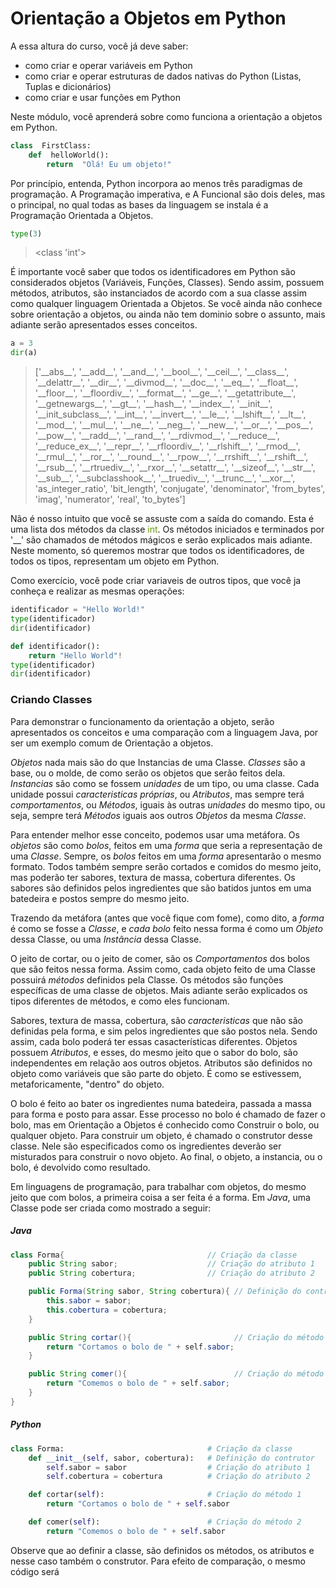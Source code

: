 # Orientação a Objetos em Python

A essa altura do curso, você já deve saber:
- como criar e operar variáveis em Python
- como criar e operar estruturas de dados nativas do Python (Listas, Tuplas e dicionários)
- como criar e usar funções em Python

Neste módulo, você aprenderá sobre como funciona a orientação a objetos em Python.

```python
class  FirstClass:
	def  helloWorld():
		return  "Olá! Eu um objeto!"
```
Por princípio, entenda, Python incorpora ao menos três paradigmas de programação. A Programação imperativa, e A Funcional são dois deles, mas o principal, no qual todas as bases da linguagem se instala é a Programação Orientada a Objetos.
```python
type(3)
```
> &lt;class 'int'&gt;

É importante você saber que todos os identificadores em Python são considerados objetos (Variáveis, Funções, Classes). Sendo assim, possuem métodos, atributos, são instanciados de acordo com a sua classe assim como qualquer linguagem Orientada a Objetos. Se você ainda não conhece sobre orientação a objetos, ou ainda não tem dominio sobre o assunto, mais adiante serão apresentados esses conceitos.

```python
a = 3
dir(a)
```
> ['\_\_abs\_\_', '\_\_add\_\_', '\_\_and\_\_', '\_\_bool\_\_', '\_\_ceil\_\_', '\_\_class\_\_', '\_\_delattr\_\_', '\_\_dir\_\_', '\_\_divmod\_\_', '\_\_doc\_\_', '\_\_eq\_\_', '\_\_float\_\_', '\_\_floor\_\_', '\_\_floordiv\_\_', '\_\_format\_\_', '\_\_ge\_\_', '\_\_getattribute\_\_', '\_\_getnewargs\_\_', '\_\_gt\_\_', '\_\_hash\_\_', '\_\_index\_\_', '\_\_init\_\_', '\_\_init_subclass\_\_', '\_\_int\_\_', '\_\_invert\_\_', '\_\_le\_\_', '\_\_lshift\_\_', '\_\_lt\_\_', '\_\_mod\_\_', '\_\_mul\_\_', '\_\_ne\_\_', '\_\_neg\_\_', '\_\_new\_\_', '\_\_or\_\_', '\_\_pos\_\_', '\_\_pow\_\_', '\_\_radd\_\_', '\_\_rand\_\_', '\_\_rdivmod\_\_', '\_\_reduce\_\_', '\_\_reduce_ex\_\_', '\_\_repr\_\_', '\_\_rfloordiv\_\_', '\_\_rlshift\_\_', '\_\_rmod\_\_', '\_\_rmul\_\_', '\_\_ror\_\_', '\_\_round\_\_', '\_\_rpow\_\_', '\_\_rrshift\_\_', '\_\_rshift\_\_', '\_\_rsub\_\_', '\_\_rtruediv\_\_', '\_\_rxor\_\_', '\_\_setattr\_\_', '\_\_sizeof\_\_', '\_\_str\_\_', '\_\_sub\_\_', '\_\_subclasshook\_\_', '\_\_truediv\_\_', '\_\_trunc\_\_', '\_\_xor\_\_', 'as_integer_ratio', 'bit_length', 'conjugate', 'denominator', 'from_bytes', 'imag', 'numerator', 'real', 'to_bytes']

Não é nosso intuito que você se assuste com a saída do comando. Esta é uma lista dos métodos da classe <span style="color:#690">int</span>. Os métodos iniciados e terminados por '\_\_' são chamados de métodos mágicos e serão explicados mais adiante. Neste momento, só queremos mostrar que todos os identificadores, de todos os tipos, representam um objeto em Python.

Como exercício, você pode criar variaveis de outros tipos, que você ja conheça e realizar as mesmas operações:
```python
identificador = "Hello World!"
type(identificador)
dir(identificador)
```
```python
def identificador():
	return "Hello World"!
type(identificador)
dir(identificador)
```

### Criando Classes
Para demonstrar o funcionamento da orientação a objeto, serão apresentados os conceitos e uma comparação com a linguagem Java, por ser um exemplo comum de Orientação a objetos.

*Objetos* nada mais são do que Instancias de uma Classe. *Classes* são a base, ou o molde, de como serão os objetos que serão feitos dela. *Instancias* são como se fossem _unidades_ de um tipo, ou uma classe. Cada unidade possui _caracteristicas próprias_, ou *Atributos*,  mas sempre terá _comportamentos_, ou *Métodos*,  iguais às outras _unidades_ do mesmo tipo, ou seja, sempre terá *Métodos* iguais aos outros *Objetos* da mesma *Classe*.

Para entender melhor esse conceito, podemos usar uma metáfora. Os *objetos* são como _bolos_, feitos em uma _forma_ que seria a representação de uma *Classe*. Sempre, os _bolos_ feitos em uma _forma_ apresentarão o mesmo formato. Todos também sempre serão cortados e comidos do mesmo jeito, mas poderão ter sabores, textura de massa, cobertura diferentes. Os sabores são definidos pelos ingredientes que são batidos juntos em uma batedeira e postos sempre do mesmo jeito.

<!-- Imagem do bolo e da forma -->

Trazendo da metáfora (antes que você fique com fome), como dito, a _forma_ é como se fosse a *Classe*, e _cada bolo_ feito nessa forma é como um *Objeto* dessa Classe, ou uma *Instância* dessa Classe. 

O jeito de cortar, ou o jeito de comer, são os _Comportamentos_ dos bolos que são feitos nessa forma. Assim como, cada objeto feito de uma Classe possuirá *métodos* definidos pela Classe. Os métodos são funções específicas de uma classe de objetos. Mais adiante serão explicados os tipos diferentes de métodos, e como eles funcionam.

Sabores, textura de massa, cobertura, são _caracteristicas_ que não são definidas pela forma, e sim pelos ingredientes que são postos nela. Sendo assim, cada bolo poderá ter essas casacterísticas diferentes. Objetos possuem *Atributos*, e esses, do mesmo jeito que o sabor do bolo, são independentes em relação aos outros objetos. Atributos são definidos no objeto como variáveis que são parte do objeto. É como se estivessem, metaforicamente, "dentro" do objeto.

O bolo é feito ao bater os ingredientes numa batedeira, passada a massa para forma e posto para assar. Esse processo no bolo é chamado de fazer o bolo, mas em Orientação a Objetos é conhecido como Construir o bolo, ou qualquer objeto. Para construir um objeto, é chamado o construtor desse classe. Nele são especificados como os ingredientes deverão ser misturados para construir o novo objeto. Ao final, o objeto, a instancia, ou o bolo, é devolvido como resultado.

Em linguagens de programação, para trabalhar com objetos, do mesmo jeito que com bolos, a primeira coisa a ser feita é a forma. Em *Java*, uma Classe pode ser criada como mostrado a seguir:

##### Java
```Java
class Forma{                                // Criação da classe
	public String sabor;                    // Criação do atributo 1
	public String cobertura;                // Criação do atributo 2

	public Forma(String sabor, String cobertura){ // Definição do contrutor
		this.sabor = sabor;
		this.cobertura = cobertura;
	}

	public String cortar(){                       // Criação do método 1
		return "Cortamos o bolo de " + self.sabor;
	}

	public String comer(){                        // Criação do método 2
		return "Comemos o bolo de " + self.sabor;
	}
}
```
##### Python
```python
class Forma:                                # Criação da classe
	def __init__(self, sabor, cobertura):   # Definição do contrutor
		self.sabor = sabor                  # Criação do atributo 1
		self.cobertura = cobertura          # Criação do atributo 2

	def cortar(self):                       # Criação do método 1
		return "Cortamos o bolo de " + self.sabor

	def comer(self):                        # Criação do método 2
		return "Comemos o bolo de " + self.sabor
```

Observe que ao definir a classe, são definidos os métodos, os atributos e nesse caso também o construtor. Para efeito de comparação, o mesmo código será 